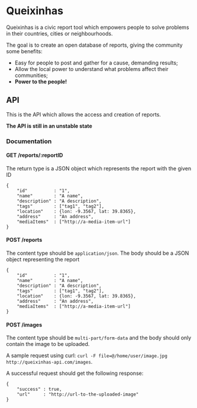 # Queixinhas

Queixinhas is a civic report tool which empowers people to solve problems in their countries, cities or neighbourhoods.

The goal is to create an open database of reports, giving the community some benefits:

+ Easy for people to post and gather for a cause, demanding results;
+ Allow the local power to understand what problems affect their communities;
+ **Power to the people!**

## API

This is the API which allows the access and creation of reports.

**The API is still in an unstable state**

### Documentation

#### GET /reports/:reportID
The return type is a JSON object which represents the report with the given ID

    {
    	"id"          : "1",
    	"name"        : "A name",
    	"description" : "A description",
    	"tags"        : ["tag1", "tag2"],
    	"location"    : {lon: -9.3567, lat: 39.8365},
    	"address"     : "An address",
    	"mediaItems"  : ["http://a-media-item-url"]
    }
    
#### POST /reports
The content type should be `application/json`. The body should be a JSON object representing the report

    {
    	"id"          : "1",
    	"name"        : "A name",
    	"description" : "A description",
    	"tags"        : ["tag1", "tag2"],
    	"location"    : {lon: -9.3567, lat: 39.8365},
    	"address"     : "An address",
    	"mediaItems"  : ["http://a-media-item-url"]
    }
    
#### POST /images
The content type should be `multi-part/form-data` and the body should only contain the image to be uploaded.

A sample request using curl: `curl -F file=@/home/user/image.jpg http://queixinhas-api.com/images`.

A successful request should get the following response:

    {
    	"success" : true,
    	"url"     : "http://url-to-the-uploaded-image"
    }
